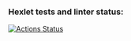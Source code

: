### Hexlet tests and linter status:
[![Actions Status](https://github.com/nikUnit/php-project-45/workflows/hexlet-check/badge.svg)](https://github.com/nikUnit/php-project-45/actions)